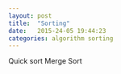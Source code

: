 ```yaml
---
layout: post
title:  "Sorting"
date:   2015-24-05 19:44:23
categories: algorithm sorting
---
```



Quick sort
Merge Sort 



